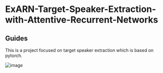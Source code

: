 # ExARN-Target-Speaker-Extraction-with-Attentive-Recurrent-Networks
## Guides
This is a project focused on target speaker extraction which is based on pytorch.

![image]([https://github.com/shenpengjie/ExARN-Target-Speaker-Extraction-with-Attentive-Recurrent-Networks/assets/24357107/c306b155-45a6-493b-8a8b-f9f5ddc8d131])
